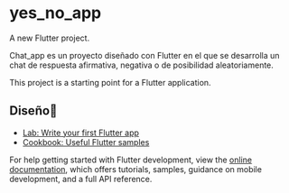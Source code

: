 # yes_no_app

A new Flutter project.

Chat_app es un proyecto diseñado con Flutter en el que se desarrolla un chat de respuesta afirmativa, negativa o de posibilidad aleatoriamente. 

This project is a starting point for a Flutter application.

## Diseño📝

- [Lab: Write your first Flutter app](https://docs.flutter.dev/get-started/codelab)
- [Cookbook: Useful Flutter samples](https://docs.flutter.dev/cookbook)

For help getting started with Flutter development, view the
[online documentation](https://docs.flutter.dev/), which offers tutorials,
samples, guidance on mobile development, and a full API reference.
